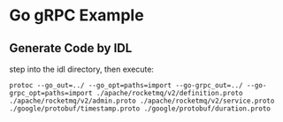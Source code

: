 # Go gRPC Example

## Generate Code by IDL

step into the idl directory, then execute:

```shell
protoc --go_out=../ --go_opt=paths=import --go-grpc_out=../ --go-grpc_opt=paths=import ./apache/rocketmq/v2/definition.proto ./apache/rocketmq/v2/admin.proto ./apache/rocketmq/v2/service.proto ./google/protobuf/timestamp.proto ./google/protobuf/duration.proto
```